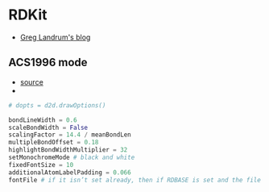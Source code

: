 # RDKit

- [Greg Landrum's blog](https://greglandrum.github.io/rdkit-blog/)

## ACS1996 mode
- [source](https://www.rdkit.org/docs/source/rdkit.Chem.Draw.rdMolDraw2D.html#rdkit.Chem.Draw.rdMolDraw2D.SetACS1996Mode)
- 

```python
# dopts = d2d.drawOptions()

bondLineWidth = 0.6
scaleBondWidth = False
scalingFactor = 14.4 / meanBondLen
multipleBondOffset = 0.18
highlightBondWidthMultiplier = 32
setMonochromeMode # black and white
fixedFontSize = 10
additionalAtomLabelPadding = 0.066
fontFile # if it isn’t set already, then if RDBASE is set and the file exists, uses $RDBASE/Data/Fonts/FreeSans.ttf. Otherwise uses BuiltinRobotoRegular.
```